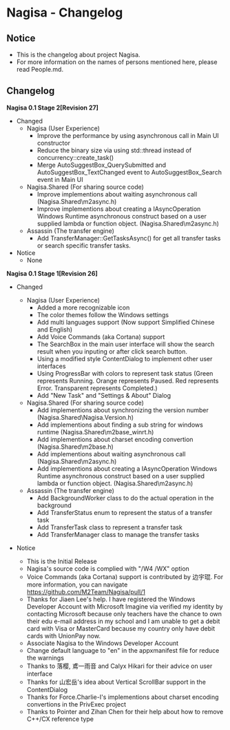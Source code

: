 ﻿# Nagisa - Changelog

## Notice
- This is the changelog about project Nagisa.
- For more information on the names of persons mentioned here, please read 
  People.md.

## Changelog

**Nagisa 0.1 Stage 2[Revision 27]**

- Changed
  - Nagisa (User Experience)
    - Improve the performance by using asynchronous call in Main UI constructor
    - Reduce the binary size via using std::thread instead of 
	  concurrency::create_task()
	- Merge AutoSuggestBox_QuerySubmitted and AutoSuggestBox_TextChanged event 
	  to AutoSuggestBox_Search event in Main UI 
  - Nagisa.Shared (For sharing source code)
    - Improve implementions about waiting asynchronous call
	  (Nagisa.Shared\m2async.h)
	- Improve implementions about creating a IAsyncOperation Windows Runtime 
	  asynchronous construct based on a user supplied lambda or function 
	  object. (Nagisa.Shared\m2async.h)
  - Assassin (The transfer engine)
    - Add TransferManager::GetTasksAsync() for get all transfer tasks or search
	  specific transfer tasks.
- Notice
  - None

**Nagisa 0.1 Stage 1[Revision 26]**

- Changed
  - Nagisa (User Experience)
    - Added a more recognizable icon
    - The color themes follow the Windows settings
    - Add multi languages support (Now support Simplified Chinese and English)
    - Add Voice Commands (aka Cortana) support
    - The SearchBox in the main user interface will show the search result when
	  you inputing or after click search button.
	- Using a modified style ContentDialog to implement other user interfaces
	- Using ProgressBar with colors to represent task status (Green represents 
	  Running. Orange represents Paused. Red represents Error. Transparent 
	  represents Completed.)
	- Add "New Task" and "Settings & About" Dialog
  - Nagisa.Shared (For sharing source code)
    - Add implementions about synchronizing the version number
	  (Nagisa.Shared\Nagisa.Version.h)
    - Add implementions about finding a sub string for windows runtime
	  (Nagisa.Shared\m2base_winrt.h)
    - Add implementions about charset encoding convertion
	  (Nagisa.Shared\m2base.h)
    - Add implementions about waiting asynchronous call
	  (Nagisa.Shared\m2async.h)
    - Add implementions about creating a IAsyncOperation Windows Runtime 
	  asynchronous construct based on a user supplied lambda or function 
	  object. (Nagisa.Shared\m2async.h)
  - Assassin (The transfer engine)
    - Add BackgroundWorker class to do the actual operation in the background
	- Add TransferStatus enum to represent the status of a transfer task
	- Add TransferTask class to represent a transfer task
    - Add TransferManager class to manage the transfer tasks

- Notice
  - This is the Initial Release
  - Nagisa's source code is complied with "/W4 /WX" option
  - Voice Commands (aka Cortana) support is contributed by 边宇琨. For more 
    information, you can navigate https://github.com/M2Team/Nagisa/pull/1
  - Thanks for Jiaen Lee's help. I have registered the Windows Developer 
    Account with Microsoft Imagine via verified my identity by contacting 
	Microsoft because only teachers have the chance to own their edu e-mail 
	address in my school and I am unable to get a debit card with Visa or 
	MasterCard because my country only have debit cards with UnionPay now.
  - Associate Nagisa to the Windows Developer Account
  - Change default language to "en" in the appxmanifest file for reduce the 
    warnings
  - Thanks to 落樱, 鳶一雨音 and Calyx Hikari for their advice on user 
    interface
  - Thanks for 山宏岳's idea about Vertical ScrollBar support in the 
    ContentDialog
  - Thanks for Force.Charlie-I's implementions about charset encoding 
    convertions in the PrivExec project
  - Thanks to Pointer and Zihan Chen for their help about how to remove C++/CX 
    reference type
